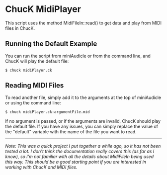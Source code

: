 # ChucK MidiPlayer

This script uses the method MidiFileIn::read() to get data and play from MIDI files in ChucK.

## Running the Default Example

You can run the script from miniAudicle or from the command line, and ChucK will play the default file:

``` 
$ chuck midiPlayer.ck
```

##  Reading MIDI Files

To read another file, simply add it to the arguments at the top of miniAudicle or using the command line:

```
$ chuck midiPlayer.ck:argumentFile.mid
```

If no argument is passed, or if the arguments are invalid, ChucK should play the default file. If you have any issues, you can simply replace the value of the "default" variable with the name of the file you want to read.

---

*Note: This was a quick project I put together a while ago, so it has not been tested a lot. I don't think the documentation really covers this (as far as I know), so I'm not familiar with all the details about MidiFileIn being used this way. This should be a good starting point if you are interested in working with ChucK and MIDI files.*

